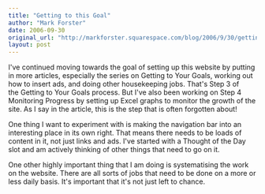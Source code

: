 ```yaml
---
title: "Getting to this Goal"
author: "Mark Forster"
date: 2006-09-30
original_url: "http://markforster.squarespace.com/blog/2006/9/30/getting-to-this-goal.html"
layout: post
---
```


I've continued moving towards the goal of setting up this website by putting in more articles, especially the series on Getting to Your Goals, working out how to insert ads, and doing other housekeeping jobs. That's Step 3 of the Getting to Your Goals process. But I've also been working on Step 4 Monitoring Progress by setting up Excel graphs to monitor the growth of the site. As I say in the article, this is the step that is often forgotten about!

One thing I want to experiment with is making the navigation bar into an interesting place in its own right. That means there needs to be loads of content in it, not just links and ads. I've started with a Thought of the Day slot and am actively thinking of other things that need to go on it.

One other highly important thing that I am doing is systematising the work on the website. There are all sorts of jobs that need to be done on a more or less daily basis. It's important that it's not just left to chance.
